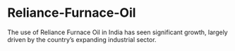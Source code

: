 # Reliance-Furnace-Oil
The use of Reliance Furnace Oil in India has seen significant growth, largely driven by the country’s expanding industrial sector.
